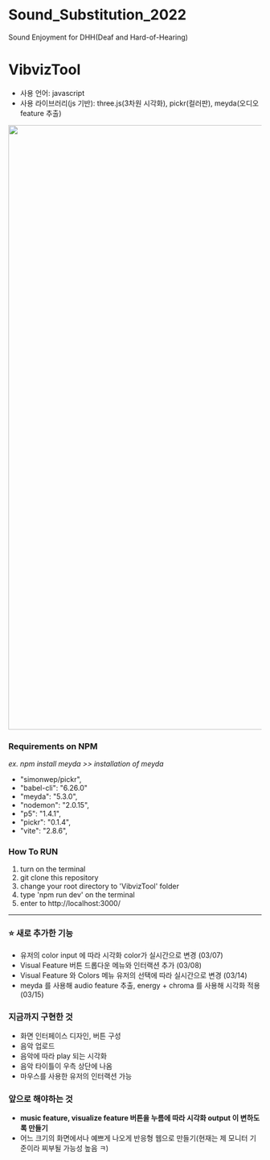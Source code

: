 # Sound_Substitution_2022
Sound Enjoyment for DHH(Deaf and Hard-of-Hearing)

# VibvizTool
- 사용 언어: javascript
- 사용 라이브러리(js 기반): three.js(3차원 시각화), pickr(컬러판), meyda(오디오 feature 추출)

<img width="1200" src="https://user-images.githubusercontent.com/59073612/156991563-8cf7596e-d485-4ef2-9f9b-ca69078ca595.gif">

### Requirements on NPM
*ex. npm install meyda >> installation of meyda*

- "simonwep/pickr",
- "babel-cli": "6.26.0"
- "meyda": "5.3.0",
- "nodemon": "2.0.15",
- "p5": "1.4.1",
- "pickr": "0.1.4",
- "vite": "2.8.6",

### How To RUN
1. turn on the terminal
2. git clone this repository
3. change your root directory to 'VibvizTool' folder
4. type 'npm run dev' on the terminal
5. enter to http://localhost:3000/


<hr>


### ⭐ 새로 추가한 기능
- 유저의 color input 에 따라 시각화 color가 실시간으로 변경 (03/07)
- Visual Feature 버튼 드롭다운 메뉴와 인터랙션 추가 (03/08)
- Visual Feature 와 Colors 메뉴 유저의 선택에 따라 실시간으로 변경 (03/14)
- meyda 를 사용해 audio feature 추출, energy + chroma 를 사용해 시각화 적용 (03/15)


### 지금까지 구현한 것
- 화면 인터페이스 디자인, 버튼 구성
- 음악 업로드
- 음악에 따라 play 되는 시각화
- 음악 타이틀이 우측 상단에 나옴
- 마우스를 사용한 유저의 인터랙션 가능


### 앞으로 해야하는 것
- **music feature, visualize feature 버튼을 누름에 따라 시각화 output 이 변하도록 만들기**
- 어느 크기의 화면에서나 예쁘게 나오게 반응형 웹으로 만들기(현재는 제 모니터 기준이라 찌부될 가능성 높음 ㅋ)
